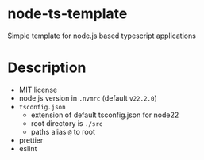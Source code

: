 # node-ts-template
Simple template for node.js based typescript applications 

# Description 

- MIT license
- node.js version in `.nvmrc` (default `v22.2.0`)
- `tsconfig.json` 
    - extension of default tsconfig.json for node22
    - root directory is `./src`
    - paths alias `@` to root
- prettier
- eslint